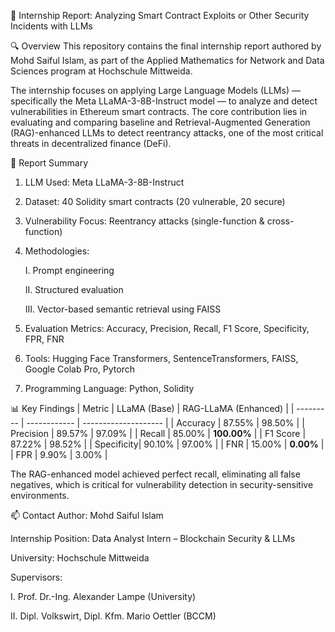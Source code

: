 📘 Internship Report: Analyzing Smart Contract Exploits or Other Security Incidents with LLMs

🔍 Overview
This repository contains the final internship report authored by Mohd Saiful Islam, as part of the Applied Mathematics for Network and Data Sciences program at Hochschule Mittweida.

The internship focuses on applying Large Language Models (LLMs) — specifically the Meta LLaMA-3-8B-Instruct model — to analyze and detect vulnerabilities in Ethereum smart contracts. The core contribution lies in evaluating and comparing baseline and Retrieval-Augmented Generation (RAG)-enhanced LLMs to detect reentrancy attacks, one of the most critical threats in decentralized finance (DeFi).

📄 Report Summary
1) LLM Used: Meta LLaMA-3-8B-Instruct

2) Dataset: 40 Solidity smart contracts (20 vulnerable, 20 secure)

3) Vulnerability Focus: Reentrancy attacks (single-function & cross-function)

4) Methodologies:

   I. Prompt engineering

   II. Structured evaluation

   III. Vector-based semantic retrieval using FAISS

5) Evaluation Metrics: Accuracy, Precision, Recall, F1 Score,  Specificity, FPR, FNR

6) Tools: Hugging Face Transformers, SentenceTransformers, FAISS, Google Colab Pro, Pytorch
7) Programming Language: Python, Solidity


📊 Key Findings
   | Metric    | LLaMA (Base) | RAG-LLaMA (Enhanced) |
| --------- | ------------ | -------------------- |
| Accuracy  | 87.55%       | 98.50%               |
| Precision | 89.57%       | 97.09%               |
| Recall    | 85.00%       | **100.00%**          |
| F1 Score  | 87.22%       | 98.52%               |
| Specificity| 90.10%      | 97.00%               |
| FNR       | 15.00%       | **0.00%**            |
| FPR       | 9.90%        | 3.00%                |

The RAG-enhanced model achieved perfect recall, eliminating all false negatives, which is critical for vulnerability detection in security-sensitive environments.

📫 Contact
Author: Mohd Saiful Islam

Internship Position: Data Analyst Intern – Blockchain Security & LLMs

University: Hochschule Mittweida

Supervisors:

I. Prof. Dr.-Ing. Alexander Lampe (University)

II. Dipl. Volkswirt, Dipl. Kfm. Mario Oettler (BCCM)

